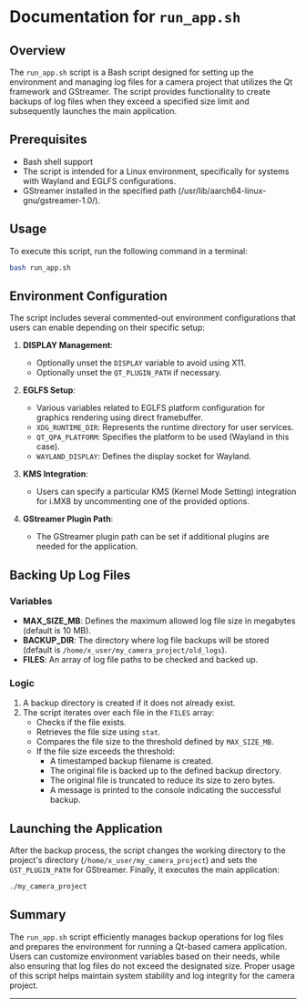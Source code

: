 # Documentation for `run_app.sh`

## Overview

The `run_app.sh` script is a Bash script designed for setting up the environment and managing log files for a camera project that utilizes the Qt framework and GStreamer. The script provides functionality to create backups of log files when they exceed a specified size limit and subsequently launches the main application.

## Prerequisites

- Bash shell support
- The script is intended for a Linux environment, specifically for systems with Wayland and EGLFS configurations.
- GStreamer installed in the specified path (/usr/lib/aarch64-linux-gnu/gstreamer-1.0/).

## Usage

To execute this script, run the following command in a terminal:

```bash
bash run_app.sh
```

## Environment Configuration

The script includes several commented-out environment configurations that users can enable depending on their specific setup:

1. **DISPLAY Management**: 
    - Optionally unset the `DISPLAY` variable to avoid using X11.
    - Optionally unset the `QT_PLUGIN_PATH` if necessary.

2. **EGLFS Setup**: 
    - Various variables related to EGLFS platform configuration for graphics rendering using direct framebuffer.
    - `XDG_RUNTIME_DIR`: Represents the runtime directory for user services.
    - `QT_QPA_PLATFORM`: Specifies the platform to be used (Wayland in this case).
    - `WAYLAND_DISPLAY`: Defines the display socket for Wayland.

3. **KMS Integration**: 
    - Users can specify a particular KMS (Kernel Mode Setting) integration for i.MX8 by uncommenting one of the provided options.

4. **GStreamer Plugin Path**: 
    - The GStreamer plugin path can be set if additional plugins are needed for the application.

## Backing Up Log Files

### Variables

- **MAX_SIZE_MB**: Defines the maximum allowed log file size in megabytes (default is 10 MB).
- **BACKUP_DIR**: The directory where log file backups will be stored (default is `/home/x_user/my_camera_project/old_logs`).
- **FILES**: An array of log file paths to be checked and backed up.

### Logic

1. A backup directory is created if it does not already exist.
2. The script iterates over each file in the `FILES` array:
    - Checks if the file exists.
    - Retrieves the file size using `stat`.
    - Compares the file size to the threshold defined by `MAX_SIZE_MB`.
    - If the file size exceeds the threshold:
        - A timestamped backup filename is created.
        - The original file is backed up to the defined backup directory.
        - The original file is truncated to reduce its size to zero bytes.
        - A message is printed to the console indicating the successful backup.

## Launching the Application

After the backup process, the script changes the working directory to the project's directory (`/home/x_user/my_camera_project`) and sets the `GST_PLUGIN_PATH` for GStreamer. Finally, it executes the main application:

```bash
./my_camera_project
```

## Summary

The `run_app.sh` script efficiently manages backup operations for log files and prepares the environment for running a Qt-based camera application. Users can customize environment variables based on their needs, while also ensuring that log files do not exceed the designated size. Proper usage of this script helps maintain system stability and log integrity for the camera project.

---
